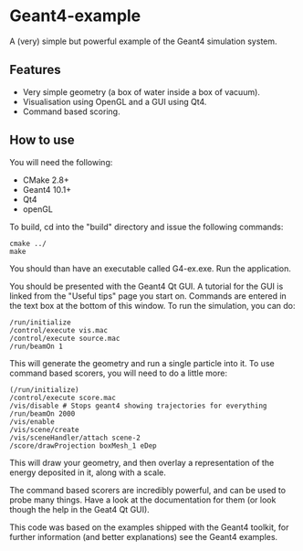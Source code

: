 # Geant4-example
A (very) simple but powerful example of the Geant4 simulation system.

## Features
* Very simple geometry (a box of water inside a box of vacuum).
* Visualisation using OpenGL and a GUI using Qt4.
* Command based scoring.

## How to use
You will need the following:
* CMake 2.8+
* Geant4 10.1+ 
* Qt4
* openGL

To build, cd into the "build" directory and issue the following commands:

    cmake ../
    make 

You should than have an executable called G4-ex.exe. Run the application.

You should be presented with the Geant4 Qt GUI. A tutorial for the GUI is linked from the "Useful tips" page you start on. 
Commands are entered in the text box at the bottom of this window. To run the simulation, you can do:

    /run/initialize
    /control/execute vis.mac
    /control/execute source.mac
    /run/beamOn 1
  
This will generate the geometry and run a single particle into it. To use command based scorers, you will need to do a little more:

    (/run/initialize)
    /control/execute score.mac
    /vis/disable # Stops geant4 showing trajectories for everything
    /run/beamOn 2000
    /vis/enable
    /vis/scene/create
    /vis/sceneHandler/attach scene-2
    /score/drawProjection boxMesh_1 eDep
   

This will draw your geometry, and then overlay a representation of the energy deposited in it, along with a scale.

The command based scorers are incredibly powerful, and can be used to probe many things. Have a look at the documentation for them (or look though the help in the Geat4 Qt GUI).

This code was based on the examples shipped with the Geant4 toolkit, for further information (and better explanations) see the Geant4 examples.
